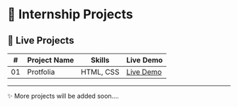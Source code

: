 # 🚀 Internship Projects  

## 📌 Live Projects  

| #   | Project Name | Skills      | Live Demo |
| --- | ------------ | ----------- | --------- |
| 01  | Protfolia    | HTML, CSS   | [Live Demo](https://mohamedsalam5a.github.io/internship/Protfolia/) |

---
✨ More projects will be added soon....
